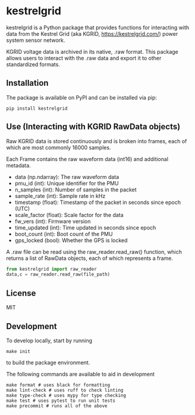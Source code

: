 # kestrelgrid

kestrelgrid is a Python package that provides functions for interacting with data from the Kestrel Grid (aka KGRID, https://kestrelgrid.com/) power system sensor network.

KGRID voltage data is archived in its native, .raw format. This package allows users to interact with the .raw data and export it to other standardized formats.

## Installation

The package is available on PyPI and can be installed via pip:

`pip install kestrelgrid`

## Use (Interacting with KGRID RawData objects)

Raw KGRID data is stored continuously and is broken into frames, each of which are most commonly 16000 samples.

Each Frame contains the raw waveform data (int16) and additional metadata.
- data (np.ndarray): The raw waveform data
- pmu_id (int): Unique identifier for the PMU
- n_samples (int): Number of samples in the packet
- sample_rate (int): Sample rate in kHz
- timestamp (float): Timestamp of the packet in seconds since epoch (UTC)
- scale_factor (float): Scale factor for the data
- fw_vers (int): Firmware version
- time_updated (int): Time updated in seconds since epoch
- boot_count (int): Boot count of the PMU
- gps_locked (bool): Whether the GPS is locked

A .raw file can be read using the raw_reader.read_raw() function, which returns a list of RawData objects, each of which represents a frame.

```python
from kestrelgrid import raw_reader
data,c = raw_reader.read_raw(file_path)
```

## License

MIT

## Development

To develop locally, start by running

```
make init
```

to build the package environment. 

The following commands are available to aid in development

```
make format # uses black for formatting
make lint-check # uses ruff to check linting
make type-check # uses mypy for type checking
make test # uses pytest to run unit tests
make precommit # runs all of the above
```